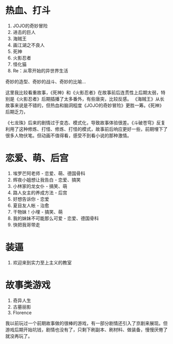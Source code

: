 
# 热血、打斗

1. JOJO的奇妙冒险
3. 进击的巨人
2. 海贼王
4. 画江湖之不良人
3. 死神
4. 火影忍者
5. 怪化猫
6. Re：从零开始的异世界生活

奇妙的造型、奇妙的战斗、奇妙的比喻...

这里我比较看重故事，《死神》和《火影忍者》在故事前后连贯性上后期太弱，特别是《火影忍者》后期插播了太多番外，有些唐突，比较反感。
《海贼王》从长故事来说是不错的，但热血和脑洞程度《JOJO的奇妙冒险》更胜一筹。《死神》后期乏力，

《七龙珠》后来的剧情过于变态、模式化，导致故事体验很差。《斗破苍穹》反复利用了这种修炼、打怪、修炼、打怪的模式，故事前后响应更好一些，前期埋下了很多人物伏笔。但动画不值得看，感受不到看小说的那种激情。

# 恋爱、萌、后宫

1. 埃罗芒阿老师 - 恋爱、萌、德国骨科
1. 辉夜小姐想让我告白 - 恋爱、搞笑
2. 小林家的龙女仆 - 搞笑、萌
2. 路人女主的养成方法 - 后宫
2. 好想告诉你 - 恋爱
1. 夏目友人帐 - 治愈
1. 干物妹！小埋 - 搞笑、萌
1. 我的妹妹不可能那么可爱 - 恋爱、德国骨科
1. 快把我哥带走

# 装逼

1. 欢迎来到实力至上主义的教室

# 故事类游戏

1. 奇异人生
2. 古墓丽影
3. Florence

我以前玩过一个前期故事做的很棒的游戏，有一部分剧情还引入了京剧来展现。但游戏后期开始坑钱，剧情也没有了，只剩下刷副本、刷材料、做装备，慢慢厌倦了就没再玩了。